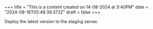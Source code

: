 +++
title = "This is a content created on 14-08-2024 at 3:40PM"
date = "2024-08-16T05:48:39.372Z"
draft = false
+++

  Deploy the latest version to the staging server.
        